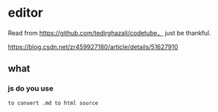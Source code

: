 # editor
Read from https://github.com/tedirghazali/codetube， just be thankful.

https://blog.csdn.net/zr459927180/article/details/51627910


## what 

### js do you use 

`to convert .md to html source`

